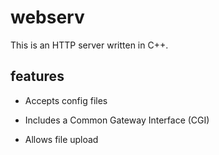 # webserv

This is an HTTP server written in C++.

## features

- Accepts config files

- Includes a Common Gateway Interface (CGI)

- Allows file upload
